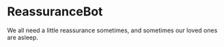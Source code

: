 # ReassuranceBot

We all need a little reassurance sometimes, and sometimes our loved ones are asleep.

